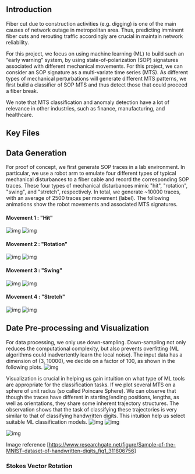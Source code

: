 ## Introduction

Fiber cut due to construction activities (e.g. digging) is one of the main causes of network outage in metropolitan area. Thus, predicting imminent fiber cuts and rerouting traffic accordingly are crucial in maintain network reliability. 

For this project, we focus on using machine learning (ML) to build such an “early warning” system, by using state-of-polarization (SOP) signatures associated with different mechanical movements.  For this project, we can consider an SOP signature as a multi-variate time series (MTS). As different types of mechanical perturbations will generate different MTS patterns, we first build a classifier of SOP MTS and thus detect those that could proceed a fiber break.

We note that MTS classification and anomaly detection have a lot of relevance in other industries, such as finance, manufacturing, and healthcare.
##  Key Files
## Data Generation

For proof of concept, we first generate SOP traces in a lab environment. In particular, we use a robot arm to emulate four different types of typical mechanical disturbances to a fiber cable and record the corresponding SOP traces. These four types of mechanical disturbances mimic "hit", "rotation", "swing", and "stretch",  respectively.  In total, we generate ~10000 traces, with an average of 2500 traces per movement (label). The following animations show the robot movements and associated MTS signatures.

#### Movement 1 : "Hit"
![img](figs/mvt1.gif)  ![img](figs/sop_mvt1.gif)

#### Movement 2 : "Rotation"
![img](figs/mvt2.gif)  ![img](figs/sop_mvt2.gif)

#### Movement 3 : "Swing"
![img](figs/mvt3.gif)  ![img](figs/sop_mvt3.gif)

#### Movement 4 : "Stretch"
![img](figs/mvt4.gif)  ![img](figs/sop_mvt4.gif)


## Date Pre-processing and Visualization

For data processing, we only use down-sampling. Down-sampling not only reduces the computational complexity, but also prevents overfitting (ML algorithms could inadvertently learn the local noise). The input data has a dimension of (3, 10000), we decide on a factor of 100, as shown in the following plots.
![img](figs/down_sampling.png)  
  
Visualization is crucial in helping us gain intuition on what type of ML tools are appropriate for the classification tasks. If we plot several MTS on a sphere of unit radius (so called Poincare Sphere). We can observe that though the traces have different in starting/ending positions, lengths, as well as orientations,  they share some inherent trajectory structures. The observation shows that the task of classifying these trajectories is very similar to that of classifying handwritten digits.  This intuition help us select suitable ML classification models.
![img](figs/4_samples_s1_s2_s3.png)
![img](figs/sphere.png)

![img](figs/handwritten-digits.png)




Image reference [https://www.researchgate.net/figure/Sample-of-the-MNIST-dataset-of-handwritten-digits_fig1_311806756]
### Stokes Vector Rotation
